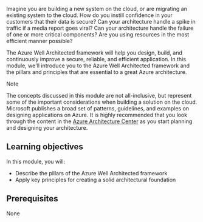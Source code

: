 Imagine you are building a new system on the cloud, or are migrating an existing system to the cloud. How do you instill confidence in your customers that their data is secure? Can your architecture handle a spike in traffic if a media report goes viral? Can your architecture handle the failure of one or more critical components? Are you using resources in the most efficient manner possible?

The Azure Well Architected framework will help you design, build, and continuously improve a secure, reliable, and efficient application. In this module, we'll introduce you to the Azure Well Architected framework and the pillars and principles that are essential to a great Azure architecture.

> [!NOTE]
> The concepts discussed in this module are not all-inclusive, but represent some of the important considerations when building a solution on the cloud. Microsoft publishes a broad set of patterns, guidelines, and examples on designing applications on Azure. It is highly recommended that you look through the content in the [Azure Architecture Center](https://docs.microsoft.com/azure/architecture/) as you start planning and designing your architecture.

## Learning objectives

In this module, you will:

- Describe the pillars of the Azure Well Architected framework
- Apply key principles for creating a solid architectural foundation

## Prerequisites  

None